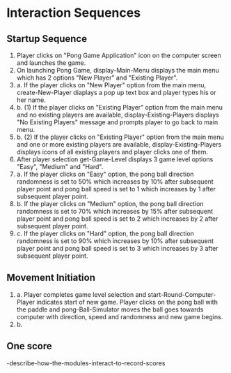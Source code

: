 # Interaction Sequences

## Startup Sequence

1. Player clicks on "Pong Game Application" icon on the computer screen and launches
the game.
2. On launching Pong Game, display-Main-Menu displays the main menu which has 2 options
"New Player" and "Existing Player".
3. a. If the player clicks on "New Player" option from the main menu, create-New-Player
diaplays a pop up text box and player types his or her name.
3. b. (1) If the player clicks on "Existing Player" option from the main menu
and no existing players are available, display-Existing-Players displays 
"No Existing Players" message and prompts player to go back to main menu.
3. b. (2) If the player clicks on "Existing Player" option from the main menu 
and one or more existing players are available, display-Existing-Players displays
icons of all existing players and player clicks one of them.
4. After player selection get-Game-Level displays 3 game level options 
"Easy", "Medium" and "Hard".
5. a. If the player clicks on "Easy" option, the pong ball direction randomness is set
to 50% which increases by 10% after subsequent player point and pong ball speed is set
to 1 which increases by 1 after subsequent player point.
5. b. If the player clicks on "Medium" option, the pong ball direction randomness is set
to 70% which increases by 15% after subsequent player point and pong ball speed is set
to 2 which increases by 2 after subsequent player point.
5. c. If the player clicks on "Hard" option, the pong ball direction randomness is set
to 90% which increases by 10% after subsequent player point and pong ball speed is set
to 3 which increases by 3 after subsequent player point.

## Movement Initiation

1. a. Player completes game level selection and start-Round-Computer-Player 
indicates start of new game. Player clicks on the pong ball with the paddle 
and pong-Ball-Simulator moves the ball goes towards computer with direction, 
speed and randomness and new game begins.
1. b.

## One score

-describe-how-the-modules-interact-to-record-scores
